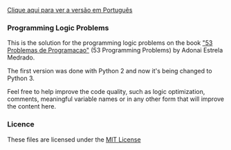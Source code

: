 [Clique aqui para ver a versão em Português](README_PT.md)

### Programming Logic Problems

This is the solution for the programming logic problems on the book ["53 Problemas de Programacao"](http://www.adonaimedrado.pro.br/documentos/53_Problemas_de_Programacao.pdf) (53 Programming Problems) by Adonai Estrela Medrado.

The first version was done with Python 2 and now it's being changed to Python 3.

Feel free to help improve the code quality, such as logic optimization, comments, meaningful variable names or in any other form that will improve the content here.

### Licence

These files are licensed under the [MIT License](http://choosealicense.com/licenses/mit/)